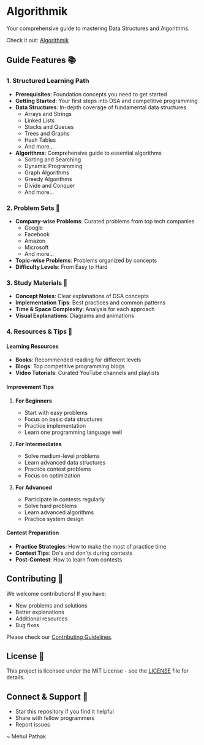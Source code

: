 # Algorithmik

Your comprehensive guide to mastering Data Structures and Algorithms.

Check it out: [Algorithmik](https://www.algorithmik.in/)

## Guide Features 📚

### 1. Structured Learning Path
- **Prerequisites**: Foundation concepts you need to get started
- **Getting Started**: Your first steps into DSA and competitive programming
- **Data Structures**: In-depth coverage of fundamental data structures
  - Arrays and Strings
  - Linked Lists
  - Stacks and Queues
  - Trees and Graphs
  - Hash Tables
  - And more...
- **Algorithms**: Comprehensive guide to essential algorithms
  - Sorting and Searching
  - Dynamic Programming
  - Graph Algorithms
  - Greedy Algorithms
  - Divide and Conquer
  - And more...

### 2. Problem Sets 💪
- **Company-wise Problems**: Curated problems from top tech companies
  - Google
  - Facebook
  - Amazon
  - Microsoft
  - And more...
- **Topic-wise Problems**: Problems organized by concepts
- **Difficulty Levels**: From Easy to Hard

### 3. Study Materials 📝
- **Concept Notes**: Clear explanations of DSA concepts
- **Implementation Tips**: Best practices and common patterns
- **Time & Space Complexity**: Analysis for each approach
- **Visual Explanations**: Diagrams and animations

### 4. Resources & Tips 🚀

#### Learning Resources
- **Books**: Recommended reading for different levels
- **Blogs**: Top competitive programming blogs
- **Video Tutorials**: Curated YouTube channels and playlists

#### Improvement Tips
1. **For Beginners**
   - Start with easy problems
   - Focus on basic data structures
   - Practice implementation
   - Learn one programming language well

2. **For Intermediates**
   - Solve medium-level problems
   - Learn advanced data structures
   - Practice contest problems
   - Focus on optimization

3. **For Advanced**
   - Participate in contests regularly
   - Solve hard problems
   - Learn advanced algorithms
   - Practice system design

#### Contest Preparation
- **Practice Strategies**: How to make the most of practice time
- **Contest Tips**: Do's and don'ts during contests
- **Post-Contest**: How to learn from contests

## Contributing 🤝

We welcome contributions! If you have:
- New problems and solutions
- Better explanations
- Additional resources
- Bug fixes

Please check our [Contributing Guidelines](CONTRIBUTING.md).

## License 📄

This project is licensed under the MIT License - see the [LICENSE](LICENSE) file for details.

## Connect & Support 🌟

- Star this repository if you find it helpful
- Share with fellow programmers
- Report issues

~ Mehul Pathak